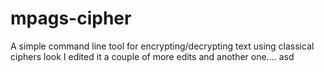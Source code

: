 # mpags-cipher
A simple command line tool for encrypting/decrypting text using classical ciphers
look I edited it
a couple of more edits
and another one....
asd